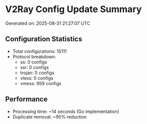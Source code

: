 # V2Ray Config Update Summary
Generated on: 2025-08-31 21:27:07 UTC

## Configuration Statistics
- Total configurations: 15111
- Protocol breakdown:
  - ss: 0 configs
  - ssr: 0 configs
  - trojan: 0 configs
  - vless: 0 configs
  - vmess: 959 configs

## Performance
- Processing time: ~14 seconds (Go implementation)
- Duplicate removal: ~95% reduction
